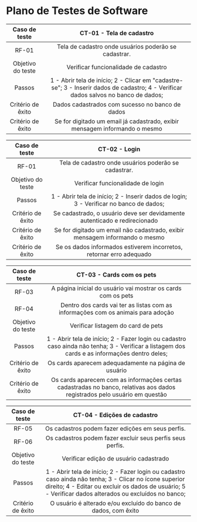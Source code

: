 # Plano de Testes de Software

|   Caso de teste   |                                                      CT-01 - Tela de cadastro                                                       |
| :---------------: | :---------------------------------------------------------------------------------------------------------------------------------: |
|       RF-01       |                                        Tela de cadastro onde usuários poderão se cadastrar.                                         |
| Objetivo do teste |                                                Verificar funcionalidade de cadastro                                                 |
|      Passos       | 1 - Abrir tela de início; 2 - Clicar em "cadastre-se"; 3 - Inserir dados de cadastro; 4 - Verificar dados salvos no banco de dados; |
| Critério de êxito |                                           Dados cadastrados com sucesso no banco de dados                                           |
| Critério de êxito |                             Se for digitado um email já cadastrado, exibir mensagem informando o mesmo                              |

|   Caso de teste   |                                     CT-02 - Login                                      |
| :---------------: | :------------------------------------------------------------------------------------: |
|       RF-01       |                  Tela de cadastro onde usuários poderão se cadastrar.                  |
| Objetivo do teste |                           Verificar funcionalidade de login                            |
|      Passos       | 1 - Abrir tela de início; 2 - Inserir dados de login; 3 - Verificar no banco de dados; |
| Critério de êxito |       Se cadastrado, o usuário deve ser devidamente autenticado e redirecionado        |
| Critério de êxito |      Se for digitado um email não cadastrado, exibir mensagem informando o mesmo       |
| Critério de êxito |          Se os dados informados estiverem incorretos, retornar erro adequado           |

|   Caso de teste   |                                                           CT-03 - Cards com os pets                                                           |
| :---------------: | :-------------------------------------------------------------------------------------------------------------------------------------------: |
|       RF-03       |                                         A página inicial do usuário vai mostrar os cards com os pets                                          |
|       RF-04       |                               Dentro dos cards vai ter as listas com as informações com os animais para adoção                                |
| Objetivo do teste |                                                      Verificar listagem do card de pets                                                       |
|      Passos       | 1 - Abrir tela de início; 2 - Fazer login ou cadastro caso ainda não tenha; 3 - Verificar a listagem dos cards e as informações dentro deles; |
| Critério de êxito |                                             Os cards aparecem adequadamente na página de usuário                                              |
| Critério de êxito |           Os cards aparecem com as informações certas cadastradas no banco, relativas aos dados registrados pelo usuário em questão           |

|   Caso de teste   |                                                                                            CT-04 - Edições de cadastro                                                                                            |
| :---------------: | :---------------------------------------------------------------------------------------------------------------------------------------------------------------------------------------------------------------: |
|       RF-05       |                                                                                 Os cadastros podem fazer edições em seus perfis.                                                                                  |
|       RF-06       |                                                                             Os cadastros podem fazer excluir seus perfis seus perfis.                                                                             |
| Objetivo do teste |                                                                                      Verificar edição de usuário cadastrado                                                                                       |
|      Passos       | 1 - Abrir tela de início; 2 - Fazer login ou cadastro caso ainda não tenha; 3 - Clicar no ícone superior direito; 4 - Editar ou excluir os dados de usuário; 5 - Verificar dados alterados ou excluídos no banco; |
| Critério de êxito |                                                                          O usuário é alterado e/ou excluído do banco de dados, com êxito                                                                          |
